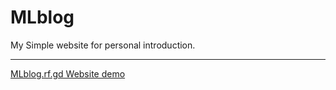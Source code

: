 # MLblog
My Simple website for personal introduction.
<hr><a href="//mlblog.rf.gd">MLblog.rf.gd Website demo</a>
